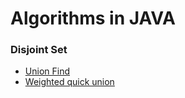 # Algorithms in JAVA

### Disjoint Set
- [Union Find](./UnionFind.java)
- [Weighted quick union](./WeightedQuickUnion.java)